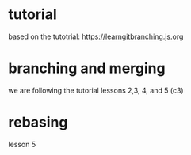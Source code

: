 # tutorial
based on the tutotrial: https://learngitbranching.js.org 

# branching and merging
we are following the tutorial lessons 2,3, 4, and 5 (c3)

# rebasing
lesson 5
